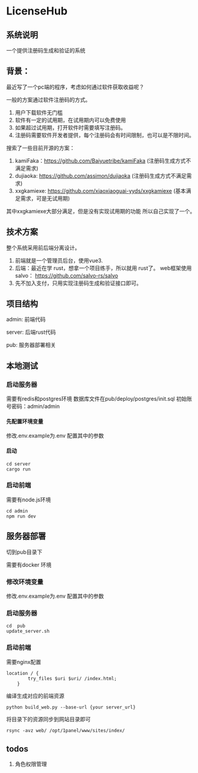 # LicenseHub

## 系统说明

一个提供注册码生成和验证的系统

## 背景：

最近写了一个pc端的程序，考虑如何通过软件获取收益呢？

一般的方案通过软件注册码的方式。

1. 用户下载软件无门槛
2. 软件有一定的试用期，在试用期内可以免费使用
3. 如果超过试用期，打开软件时需要填写注册码。
4. 注册码需要软件开发者提供，每个注册码会有时间限制，也可以是不限时间。

搜索了一些目前开源的方案：

1. kamiFaka：https://github.com/Baiyuetribe/kamiFaka (注册码生成方式不满足需求)
1. dujiaoka: https://github.com/assimon/dujiaoka (注册码生成方式不满足需求)
1. xxgkamiexe: https://github.com/xiaoxiaoguai-yyds/xxgkamiexe (基本满足需求，可是无试用期)

其中xxgkamiexe大部分满足，但是没有实现试用期的功能
所以自己实现了一个。

## 技术方案

整个系统采用前后端分离设计。
1. 前端就是一个管理员后台，使用vue3.
2. 后端：最近在学 rust，想拿一个项目练手，所以就用 rust了。 web框架使用salvo：
https://github.com/salvo-rs/salvo
3. 先不加入支付，只用实现注册码生成和验证接口即可。


## 项目结构

admin: 前端代码

server: 后端rust代码

pub: 服务器部署相关

## 本地测试


### 启动服务器
需要有redis和postgres环境
数据库文件在pub/deploy/postgres/init.sql
初始账号密码：admin/admin

#### 先配置环境变量

修改.env.example为.env
配置其中的参数

#### 启动

```
cd server
cargo run
```

### 启动前端
需要有node.js环境

```
cd admin
npm run dev
```

## 服务器部署

切到pub目录下

需要有docker 环境

### 修改环境变量

修改.env.example为.env
配置其中的参数

### 启动服务器

```
cd  pub
update_server.sh

```
### 启动前端

需要nginx配置

```
location / {
        try_files $uri $uri/ /index.html;
    }
```

编译生成对应的前端资源
```
python build_web.py --base-url {your server_url}
```

将目录下的资源同步到网站目录即可

```
rsync -avz web/ /opt/1panel/www/sites/index/ 
```

## todos

1. 角色权限管理



